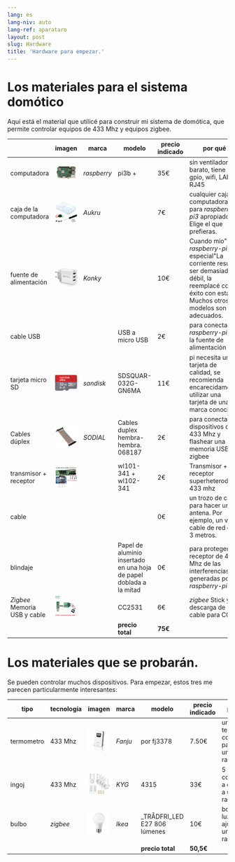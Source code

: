 ```yaml
---
lang: es
lang-niv: auto
lang-ref: aparataro
layout: post
slug: Hardware
title: 'Hardware para empezar.'
---
```

   
# Los materiales para el sistema domótico

Aquí está el material que utilicé para construir mi sistema de domótica, que permite controlar equipos de 433 Mhz y equipos zigbee.

||imagen|marca|modelo|precio indicado|por qué|
| --- | --- | --- | --- | --- | --- | 
|computadora|![](/public/pi.jpg) | _raspberry_ |pi3b +| 35€ |sin ventilador, barato, tiene gpio, wifi, LAN RJ45|
|caja de la computadora|![](/public/loĝejo.jpg) | _Aukru_ | | 7€ |cualquier caja de computadora para _raspberry-pi3_ apropiado. Elige el que prefieras.|
|fuente de alimentación|![](/public/elektroprovizo.jpg) | _Konky_ | | 10€ |Cuando mio" _raspberry-pi3_ especial"La corriente resultó ser demasiado débil, la reemplacé con éxito con esta. Muchos otros modelos son adecuados.|
|cable USB|  |  |USB a micro USB| 2€ |para conectar el _raspberry-pi3_ a la fuente de alimentación|
|tarjeta micro SD|![](/public/SD.jpg) | _sandisk_ | SDSQUAR-032G-GN6MA | 11€ |pi necesita una tarjeta de calidad, se recomienda encarecidamente utilizar una tarjeta de una marca conocida.|
|Cables dúplex|![](/public/dupont.jpg) | _SODIAL_ |Cables duplex hembra-hembra. 068187| 2€|para conectar dispositivos de 433 Mhz y flashear una memoria USB zigbee|
|transmisor + receptor|![](/public/dissendilo-ricevilo-433Mhz.jpg) | |wl101-341 + wl102-341| 2€ |Transmisor + receptor superheterodino 433 mhz|
|cable| | || 0€ |un trozo de cable para hacer una antena. Por ejemplo, un viejo cable de red de 3 metros.|
|blindaje| | |Papel de aluminio insertado en una hoja de papel doblada a la mitad| 0€ |para proteger el receptor de 433 Mhz de las interferencias generadas por _raspberry-pi3_.|
|  _Zigbee_ Memoria USB y cable|![](/public/cc2531+kablo.jpg) |  | CC2531|6€ | _zigbee_ Stick y descarga de cable para CC|
| | | | **precio total** | **75€** | 



# Los materiales que se probarán.

Se pueden controlar muchos dispositivos. Para empezar, estos tres me parecen particularmente interesantes:

|tipo|tecnología|imagen|marca|modelo|precio indicado|por qué|
| --- | --- | --- | --- | --- | --- | --- |
| termometro |433 Mhz| ![](/public/fanju.jpeg)| _Fanju_ |por fj3378| 7.50€|un termómetro con pantalla a un precio razonable.|
| ingoj |433 Mhz|![](/public/KYG.jpg)| _KYG_ | 4315 | 33€ |5 enchufes con mando a distancia a un precio razonable.|
|bulbo| _zigbee_ |![](/public/tradfri.jpg)| _Ikea_ | _TRÅDFRI_LED E27 806 lúmenes| 10€ |bombilla de luz ajustable a un precio razonable.|
| | | | | **precio total** | **50,5€** | |

